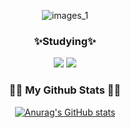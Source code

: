 <!--
**so0y/so0y** is a ✨ _special_ ✨ repository because its `README.md` (this file) appears on your GitHub profile.

Here are some ideas to get you started:

- 🔭 I’m currently working on ...
- 🌱 I’m currently learning ...
- 👯 I’m looking to collaborate on ...
- 🤔 I’m looking for help with ...
- 💬 Ask me about ...
- 📫 How to reach me: ...
- 😄 Pronouns: ...
- ⚡ Fun fact: ...
-->
<div align="center">
  
  ![images_1](https://github.com/so0y/so0y/assets/83389222/698ea300-3f0f-4fef-9529-38912d7067d8)

  <h3 align="center">✨Studying✨</h3>
<img src="https://img.shields.io/badge/React-41BADB?style=flat-square&logo=react&logoColor=white" />

<img src="https://img.shields.io/badge/JS-F7DF1E?style=flat-square&logo=javascript&logoColor=black" />

<div align="center">
  
</div>
</div>
<h3 align="center">👩‍💻 My Github Stats 👩‍💻</h3>
<div align="center">

[![Anurag's GitHub stats](https://github-readme-stats.vercel.app/api?username=so0y&hide_title=true&show_icons=true&icon_color=E5D92F&include_all_commits=true&disable_animations=true&theme=vue)](https://github.com/anuraghazra/github-readme-stats)

</div>

